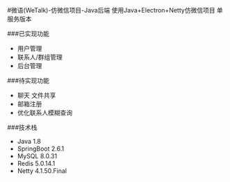 #微语(WeTalk)-仿微信项目-Java后端
使用Java+Electron+Netty仿微信项目 单服务版本 

###已实现功能
- 用户管理
- 联系人/群组管理  
- 后台管理

###待实现功能
- 聊天 文件共享
- 邮箱注册
- 优化联系人模糊查询

###技术栈
- Java 1.8
- SpringBoot 2.6.1
- MySQL 8.0.31
- Redis 5.0.14.1
- Netty 4.1.50.Final